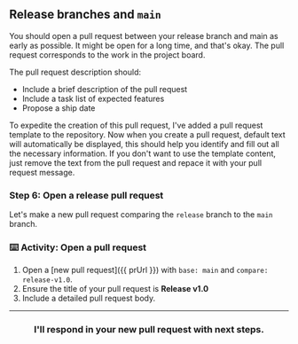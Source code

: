 ## Release branches and `main`

You should open a pull request between your release branch and main as early as possible. It might be open for a long time, and that's okay.  The pull request corresponds to the work in the project board.

The pull request description should:
- Include a brief description of the pull request
- Include a task list of expected features
- Propose a ship date

To expedite the creation of this pull request, I've added a pull request template to the repository. Now when you create a pull request, default text will automatically be displayed, this should help you identify and fill out all the necessary information. If you don't want to use the template content, just remove the text from the pull request and repace it with your pull request message.

### Step 6: Open a release pull request

Let's make a new pull request comparing the `release` branch to the `main` branch.

### :keyboard: Activity: Open a pull request

1. Open a [new pull request]({{ prUrl }}) with `base: main` and `compare: release-v1.0`. 
1. Ensure the title of your pull request is **Release v1.0**
1. Include a detailed pull request body.

<hr>
<h3 align="center">I'll respond in your new pull request with next steps.</h3>
